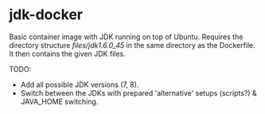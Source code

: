 # jdk-docker

Basic container image with JDK running on top of Ubuntu.
Requires the directory structure *files/jdk1.6.0_45* in the same directory as the Dockerfile. It then contains the given JDK files.

TODO: 
- Add all possible JDK versions (7, 8).
- Switch between the JDKs with prepared 'alternative' setups (scripts?) & JAVA_HOME switching.

